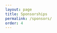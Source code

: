 ```yaml
---
layout: page
title: Sponsorships
permalink: /sponsors/
order: 4
---
```

<script>
    window.location.href = '/assets/sponsorshippdf.pdf';
</script>